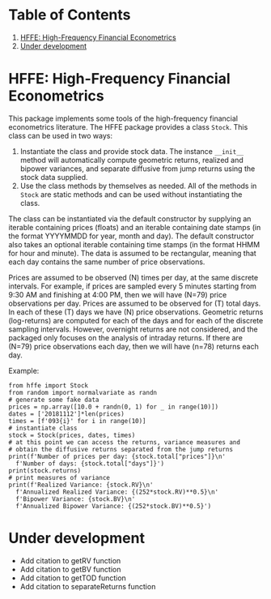 # Table of Contents

1.  [HFFE: High-Frequency Financial Econometrics](#org51f1749)
2.  [Under development](#orgc98678c)


<a id="org51f1749"></a>

# HFFE: High-Frequency Financial Econometrics

This package implements some tools of the high-frequency financial econometrics literature.
The HFFE package provides a class `Stock`. This class can be used in two ways:

1.  Instantiate the class and provide stock data. The instance `__init__` method will automatically compute geometric returns, realized and bipower variances, and separate diffusive from jump returns using the stock data supplied.
2.  Use the class methods by themselves as needed. All of the methods in `Stock` are static methods and can be used without instantiating the class.

The class can be instantiated via the default constructor by supplying an iterable containing prices (floats) and an iterable containing date stamps (in the format YYYYMMDD for year, month and day). The default constructor also takes an optional iterable containing time stamps (in the format HHMM for hour and minute).
The data is assumed to be rectangular, meaning that each day contains the same number of price observations.

Prices are assumed to be observed \(N\) times per day, at the same discrete intervals. For example, if prices are sampled every 5 minutes starting from 9:30 AM and finishing at 4:00 PM, then we will have \(N=79\) price observations per day.
Prices are assumed to be observed for \(T\) total days. In each of these \(T\) days we have \(N\) price observations.
Geometric returns (log-returns) are computed for each of the days and for each of the discrete sampling intervals. However, <span class="underline">overnight returns are not considered, and the packaged only focuses on the analysis of intraday returns.</span>
If there are \(N=79\) price observations each day, then we will have \(n=78\) returns each day.

Example:

    from hffe import Stock
    from random import normalvariate as randn
    # generate some fake data
    prices = np.array([10.0 + randn(0, 1) for _ in range(10)])
    dates = ['20181112']*len(prices)
    times = [f'093{i}' for i in range(10)]
    # instantiate class
    stock = Stock(prices, dates, times)
    # at this point we can access the returns, variance measures and
    # obtain the diffusive returns separated from the jump returns
    print(f'Number of prices per day: {stock.total["prices"]}\n'
	  f'Number of days: {stock.total["days"]}')
    print(stock.returns)
    # print measures of variance
    print(f'Realized Variance: {stock.RV}\n'
	  f'Annualized Realized Variance: {(252*stock.RV)**0.5}\n'
	  f'Bipower Variance: {stock.BV}\n'
	  f'Annualized Bipower Variance: {(252*stock.BV)**0.5}')


<a id="orgc98678c"></a>

# Under development

-   Add citation to getRV function
-   Add citation to getBV function
-   Add citation to getTOD function
-   Add citation to separateReturns function
